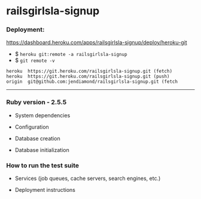 # railsgirlsla-signup

### Deployment:
https://dashboard.heroku.com/apps/railsgirlsla-signup/deploy/heroku-git

+ $ `heroku git:remote -a railsgirlsla-signup`
+ $ `git remote -v`
```
heroku	https://git.heroku.com/railsgirlsla-signup.git (fetch)
heroku	https://git.heroku.com/railsgirlsla-signup.git (push)
origin	git@github.com:jendiamond/railsgirlsla-signup.git (fetch
```

---

### Ruby version - 2.5.5

* System dependencies

* Configuration

* Database creation

* Database initialization

### How to run the test suite

* Services (job queues, cache servers, search engines, etc.)

* Deployment instructions

